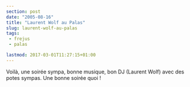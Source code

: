 ```yaml
---
section: post
date: "2005-08-16"
title: "Laurent Wolf au Palas"
slug: laurent-wolf-au-palas
tags:
 - frejus
 - palas

lastmod: 2017-03-01T11:27:15+01:00
---
```


Voilà, une soirée sympa, bonne musique, bon DJ (Laurent Wolf) avec des potes sympas. Une bonne soirée quoi !
